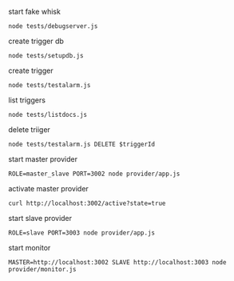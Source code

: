 start fake whisk
```
node tests/debugserver.js
```

create trigger db
```
node tests/setupdb.js
```

create trigger
```
node tests/testalarm.js
```

list triggers
```
node tests/listdocs.js
```

delete triiger
```
node tests/testalarm.js DELETE $triggerId
```

start master provider
```
ROLE=master_slave PORT=3002 node provider/app.js
```

activate master provider
```
curl http://localhost:3002/active?state=true
```

start slave provider
```
ROLE=slave PORT=3003 node provider/app.js
```

start monitor
```
MASTER=http://localhost:3002 SLAVE http://localhost:3003 node provider/monitor.js
```

